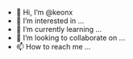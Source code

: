 - 👋 Hi, I’m @keonx
- 👀 I’m interested in ...
- 🌱 I’m currently learning ...
- 💞️ I’m looking to collaborate on ...
- 📫 How to reach me ...

<!---
keonx/keonx is a ✨ special ✨ repository https://krunker.io/?game=MIA:f1n56because its `README.md` (this file) appears on your GitHub profile.
You can click the Preview link to take a look at your changes.

--->
